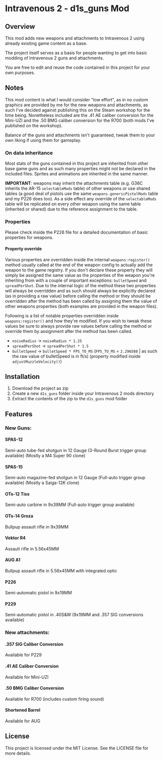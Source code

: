 # Intravenous 2 - d1s_guns Mod

## Overview
This mod adds new weapons and attachments to Intravenous 2 using already existing game content as a base.

The project itself serves as a basis for people wanting to get into basic modding of Intravenous 2 guns and attachments.

You are free to edit and reuse the code contained in this project for your own purposes.

## Notes
This mod content is what I would consider "low effort", as in no custom graphics are provided by me for the new weapons and attachments, as such I've decided against publishing this on the Steam workshop for the time being.
Nonetheless included are the .41 AE caliber conversion for the Mini-UZI and the .50 BMG caliber conversion for the R700 (both mods I've published on the workshop).

Balance of the guns and attachments isn't guaranteed, tweak them to your own liking if using them for gameplay.

### On data inheritance

Most stats of the guns contained in this project are inherited from other base game guns and as such many properties might not be declared in the included files. Sprites and animations are inherited in the same manner.

**IMPORTANT**: weapons may inherit the attachments table (e.g. G36C inherits the AR-15 `selectableMods` table) of other weapons or use shared tables (a good deal of pistols use the same `weapons.genericPistolMods` table and my P226 does too). As a side effect any override of the `selectableMods` table will be replicated on every other weapon using the same table (inherited or shared) due to the reference assignment to the table.

### Properties

Please check inside the P226 file for a detailed documentation of basic properties for weapons.

#### Property override

Various properties are overridden inside the internal `weapons:register()` method usually called at the end of the weapon config to actually add the weapon to the game registry.
If you don't declare these property they will simply be assigned the same value as the properties of the weapon you're inheriting from with a couple of important exceptions: `bulletSpeed` and `spreadPerShot`.
Due to the internal logic of the method these two properties will always be overridden and as such should always be explicitly declared (as in providing a raw value) before calling the method or they should be overridden after the method has been called by assigning them the value of other weapons properties (both examples are provided in the weapon files).

Following is a list of notable properties overridden inside `weapons:register()` and how they're modified.
If you wish to tweak these values be sure to always provide raw values before calling the method or override them by assignment after the method has been called.

- `noiseRadius` -> `noiseRadius * 1.25`
- `spreadPerShot` -> `spreadPerShot * 1.5`
- `bulletSpeed` -> `bulletSpeed * FPS_TO_MS` (`FPS_TO_MS` = `2.296588` | as such the raw value of bulletSpeed is in ft/s) (property modified inside `adjustMuzzleVelocity()`)

## Installation
1. Download the project as zip
2. Create a new `d1s_guns` folder inside your Intravenous 2 mods directory
3. Extract the contents of the zip to the `d1s_guns` mod folder

## Features

### New Guns:

#### SPAS-12
Semi-auto tube-fed shotgun in 12 Gauge (3-Round Burst trigger group available) (Mostly a M4 Super 90 clone)

#### SPAS-15
Semi-auto magazine-fed shotgun in 12 Gauge (Full-auto trigger group available) (Mostly a Saiga-12K clone)

#### OTs-12 Tiss
Semi-auto carbine in 9x39MM (Full-auto trigger group available)

#### OTs-14 Groza
Bullpup assault rifle in 9x39MM

#### Vektor R4
Assault rifle in 5.56x45MM

#### AUG A1
Bullpup assault rifle in 5.56x45MM with integrated optic

#### P226
Semi-automatic pistol in 9x19MM

#### P229
Semi-automatic pistol in .40S&W (9x19MM and .357 SIG conversions available)

### New attachments:

#### .357 SIG Caliber Conversion
Available for P229

#### .41 AE Caliber Conversion
Available for Mini-UZI

#### .50 BMG Caliber Conversion
Available for R700 (includes custom firing sound)

#### Shortened Barrel
Available for AUG

## License
This project is licensed under the MIT License. See the LICENSE file for more details.
